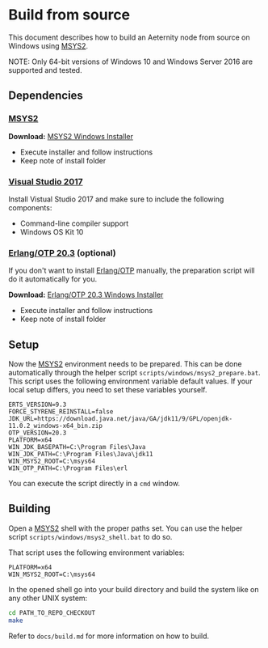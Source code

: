 # Build from source

This document describes how to build an Aeternity node from source on Windows using
[MSYS2][msys2].

NOTE: Only 64-bit versions of Windows 10 and Windows Server 2016 are supported and tested.

## Dependencies

### [MSYS2][msys2]

**Download:** [MSYS2 Windows Installer][msys2_dl]

- Execute installer and follow instructions
- Keep note of install folder

### [Visual Studio 2017][vs2017]

Install Vistual Studio 2017 and make sure to include the following components:

- Command-line compiler support
- Windows OS Kit 10

### [Erlang/OTP 20.3][otp] (optional)

If you don't want to install [Erlang/OTP][otp] manually, the preparation script will do it automatically for you.

**Download:** [Erlang/OTP 20.3 Windows Installer][otp203_dl]

- Execute installer and follow instructions
- Keep note of install folder

## Setup

Now the [MSYS2][msys2] environment needs to be prepared. This can be done
automatically through the helper script `scripts/windows/msys2_prepare.bat`.
This script uses the following environment variable default values. If your
local setup differs, you need to set these variables yourself.

```
ERTS_VERSION=9.3
FORCE_STYRENE_REINSTALL=false
JDK_URL=https://download.java.net/java/GA/jdk11/9/GPL/openjdk-11.0.2_windows-x64_bin.zip
OTP_VERSION=20.3
PLATFORM=x64
WIN_JDK_BASEPATH=C:\Program Files\Java
WIN_JDK_PATH=C:\Program Files\Java\jdk11
WIN_MSYS2_ROOT=C:\msys64
WIN_OTP_PATH=C:\Program Files\erl

```

You can execute the script directly in a `cmd` window.

## Building

Open a [MSYS2][msys2] shell with the proper paths set. You can use the helper
script `scripts/windows/msys2_shell.bat` to do so.

That script uses the following environment variables:

```
PLATFORM=x64
WIN_MSYS2_ROOT=C:\msys64
```

In the opened shell go into your build directory and build the system like on
any other UNIX system:

```bash
cd PATH_TO_REPO_CHECKOUT
make
```

Refer to `docs/build.md` for more information on how to build.

[msys2]: https://www.msys2.org/
[msys2_dl]: http://repo.msys2.org/distrib/x86_64/msys2-x86_64-20180531.exe
[otp]: http://www.erlang.org/
[otp203_dl]: http://erlang.org/download/otp_win64_20.3.exe
[vs2017]: https://docs.microsoft.com/en-us/visualstudio/install/install-visual-studio
